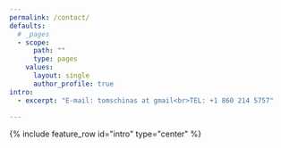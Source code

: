 ```yaml
---
permalink: /contact/
defaults:
  # _pages
  - scope:
      path: ""
      type: pages
    values:
      layout: single
      author_profile: true
intro:
  - excerpt: "E-mail: tomschinas at gmail<br>TEL: +1 860 214 5757"
  
---
```


{% include feature_row id="intro" type="center" %}
